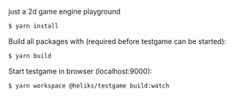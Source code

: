 just a 2d game engine playground

```bash
$ yarn install
```

Build all packages with (required before testgame can be started):

```bash
$ yarn build
```

Start testgame in browser (localhost:9000): 

```bash
$ yarn workspace @heliks/testgame build:watch
```
